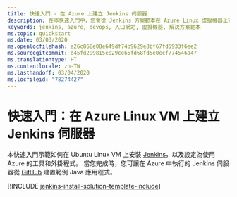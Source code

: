```yaml
---
title: 快速入門 - 在 Azure 上建立 Jenkins 伺服器
description: 在本快速入門中，您會從 Jenkins 方案範本在 Azure Linux 虛擬機器上安裝 Jenkins，並建置範例 Java 應用程式。
keywords: jenkins, azure, devops, 入口網站, 虛擬機器, 解決方案範本
ms.topic: quickstart
ms.date: 03/03/2020
ms.openlocfilehash: a26c868e08e649df74b9629e8bf67fd5933f6ee2
ms.sourcegitcommit: d45fd299815ee29ce65fd68fd5e0ecf774546a47
ms.translationtype: HT
ms.contentlocale: zh-TW
ms.lasthandoff: 03/04/2020
ms.locfileid: "78274427"
---
```

# <a name="quickstart-create-a-jenkins-server-on-an-azure-linux-vm"></a>快速入門：在 Azure Linux VM 上建立 Jenkins 伺服器

本快速入門示範如何在 Ubuntu Linux VM 上安裝 [Jenkins](https://jenkins.io)，以及設定為使用 Azure 的工具和外掛程式。 當您完成時，您可讓在 Azure 中執行的 Jenkins 伺服器從 [GitHub](https://github.com) 建置範例 Java 應用程式。

[!INCLUDE [jenkins-install-solution-template-include](../../includes/jenkins-install-solution-template-steps.md)]